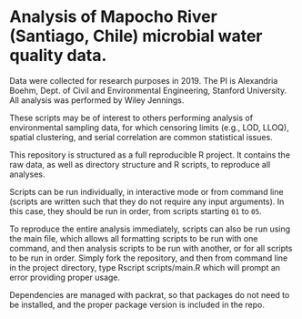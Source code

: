 # Analysis of Mapocho River (Santiago, Chile) microbial water quality data.

Data were collected for research purposes in 2019. The PI is Alexandria Boehm, Dept. of Civil and Environmental Engineering, Stanford University. All analysis was performed by Wiley Jennings.

These scripts may be of interest to others performing analysis of environmental sampling data, for which censoring limits (e.g., LOD, LLOQ), spatial clustering, and serial correlation are common statistical issues.

This repository is structured as a full reproducible R project. It contains the raw data, as well as directory structure and R scripts, to reproduce all analyses. 

 Scripts can be run individually, in interactive mode or from command line (scripts are written such that they do not require any input arguments). In this case, they should be run in order, from scripts starting `01` to `05`.

To reproduce the entire analysis immediately, scripts can also be run using the main file, which allows all formatting scripts to be run with one command, and then analysis scripts to be run with another, or for all scripts to be run in order. Simply fork the repository, and then from command line in the project directory, type
  Rscript scripts/main.R
which will prompt an error providing proper usage.

Dependencies are managed with packrat, so that packages do not need to be installed, and the proper package version is included in the repo. 
